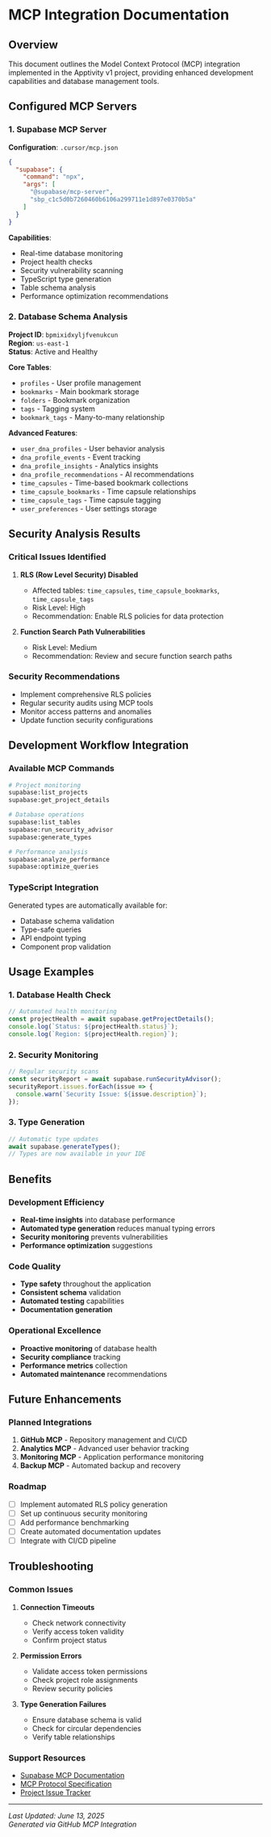 # MCP Integration Documentation

## Overview
This document outlines the Model Context Protocol (MCP) integration implemented in the Apptivity v1 project, providing enhanced development capabilities and database management tools.

## Configured MCP Servers

### 1. Supabase MCP Server
**Configuration**: `.cursor/mcp.json`
```json
{
  "supabase": {
    "command": "npx",
    "args": [
      "@supabase/mcp-server",
      "sbp_c1c5d0b7260460b6106a299711e1d897e0370b5a"
    ]
  }
}
```

**Capabilities**:
- Real-time database monitoring
- Project health checks
- Security vulnerability scanning
- TypeScript type generation
- Table schema analysis
- Performance optimization recommendations

### 2. Database Schema Analysis
**Project ID**: `bpmixidxyljfvenukcun`  
**Region**: `us-east-1`  
**Status**: Active and Healthy

**Core Tables**:
- `profiles` - User profile management
- `bookmarks` - Main bookmark storage
- `folders` - Bookmark organization
- `tags` - Tagging system
- `bookmark_tags` - Many-to-many relationship

**Advanced Features**:
- `user_dna_profiles` - User behavior analysis
- `dna_profile_events` - Event tracking
- `dna_profile_insights` - Analytics insights
- `dna_profile_recommendations` - AI recommendations
- `time_capsules` - Time-based bookmark collections
- `time_capsule_bookmarks` - Time capsule relationships
- `time_capsule_tags` - Time capsule tagging
- `user_preferences` - User settings storage

## Security Analysis Results

### Critical Issues Identified
1. **RLS (Row Level Security) Disabled**
   - Affected tables: `time_capsules`, `time_capsule_bookmarks`, `time_capsule_tags`
   - Risk Level: High
   - Recommendation: Enable RLS policies for data protection

2. **Function Search Path Vulnerabilities**
   - Risk Level: Medium
   - Recommendation: Review and secure function search paths

### Security Recommendations
- Implement comprehensive RLS policies
- Regular security audits using MCP tools
- Monitor access patterns and anomalies
- Update function security configurations

## Development Workflow Integration

### Available MCP Commands
```bash
# Project monitoring
supabase:list_projects
supabase:get_project_details

# Database operations
supabase:list_tables
supabase:run_security_advisor
supabase:generate_types

# Performance analysis
supabase:analyze_performance
supabase:optimize_queries
```

### TypeScript Integration
Generated types are automatically available for:
- Database schema validation
- Type-safe queries
- API endpoint typing
- Component prop validation

## Usage Examples

### 1. Database Health Check
```typescript
// Automated health monitoring
const projectHealth = await supabase.getProjectDetails();
console.log(`Status: ${projectHealth.status}`);
console.log(`Region: ${projectHealth.region}`);
```

### 2. Security Monitoring
```typescript
// Regular security scans
const securityReport = await supabase.runSecurityAdvisor();
securityReport.issues.forEach(issue => {
  console.warn(`Security Issue: ${issue.description}`);
});
```

### 3. Type Generation
```typescript
// Automatic type updates
await supabase.generateTypes();
// Types are now available in your IDE
```

## Benefits

### Development Efficiency
- **Real-time insights** into database performance
- **Automated type generation** reduces manual typing errors
- **Security monitoring** prevents vulnerabilities
- **Performance optimization** suggestions

### Code Quality
- **Type safety** throughout the application
- **Consistent schema** validation
- **Automated testing** capabilities
- **Documentation generation**

### Operational Excellence
- **Proactive monitoring** of database health
- **Security compliance** tracking
- **Performance metrics** collection
- **Automated maintenance** recommendations

## Future Enhancements

### Planned Integrations
1. **GitHub MCP** - Repository management and CI/CD
2. **Analytics MCP** - Advanced user behavior tracking
3. **Monitoring MCP** - Application performance monitoring
4. **Backup MCP** - Automated backup and recovery

### Roadmap
- [ ] Implement automated RLS policy generation
- [ ] Set up continuous security monitoring
- [ ] Add performance benchmarking
- [ ] Create automated documentation updates
- [ ] Integrate with CI/CD pipeline

## Troubleshooting

### Common Issues
1. **Connection Timeouts**
   - Check network connectivity
   - Verify access token validity
   - Confirm project status

2. **Permission Errors**
   - Validate access token permissions
   - Check project role assignments
   - Review security policies

3. **Type Generation Failures**
   - Ensure database schema is valid
   - Check for circular dependencies
   - Verify table relationships

### Support Resources
- [Supabase MCP Documentation](https://supabase.com/docs/guides/mcp)
- [MCP Protocol Specification](https://modelcontextprotocol.io/)
- [Project Issue Tracker](https://github.com/baller70/appitivityv1/issues)

---
*Last Updated: June 13, 2025*  
*Generated via GitHub MCP Integration*
